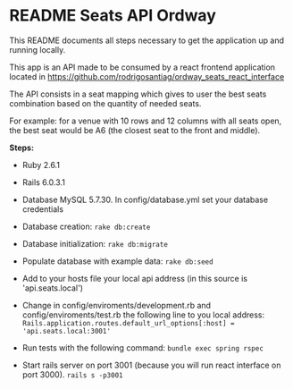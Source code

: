 # README Seats API Ordway

This README documents all steps necessary to get the application up and running locally.

This app is an API made to be consumed by a react frontend application located in https://github.com/rodrigosantiag/ordway_seats_react_interface

The API consists in a seat mapping which gives to user the best seats combination based on the quantity of needed seats.

For example: for a venue with 10 rows and 12 columns with all seats open, the best seat would be A6 (the closest seat to the front and middle).

**Steps:**

* Ruby 2.6.1

* Rails 6.0.3.1

* Database MySQL 5.7.30. In config/database.yml set your database credentials

* Database creation: `rake db:create`

* Database initialization: `rake db:migrate`

* Populate database with example data: `rake db:seed`

* Add to your hosts file your local api address (in this source is 'api.seats.local')

* Change in config/enviroments/development.rb and config/enviroments/test.rb the following line to you local address: `Rails.application.routes.default_url_options[:host] = 'api.seats.local:3001'` 

* Run tests with the following command: `bundle exec spring rspec`

* Start rails server on port 3001 (because you will run react interface on port 3000). `rails s -p3001`
